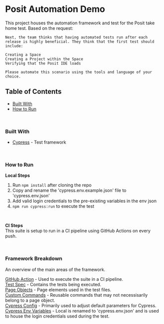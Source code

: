 # Posit Automation Demo
This project houses the automation framework and test for the Posit take home test. Based on the request:

```  
Next, the team thinks that having automated tests run after each release is highly beneficial. They think that the first test should include:  

Creating a Space  
Creating a Project within the Space  
Verifying that the Posit IDE loads

Please automate this scenario using the tools and language of your choice.  
```
## Table of Contents
- [Built With](#built-with)
- [How to Run](#how-to-run)

<br>

### Built With
- [Cypress](https://www.cypress.io/) - Test framework

<br>

### How to Run

**Local Steps**

1. Run `npm install` after cloning the repo
2. Copy and rename the 'cypress.env.example.json' file to 'cypress.env.json'
3. Add valid login credentials to the pre-existing variables in the env json
4. `npm run cypress:run` to execute the test

<br>

**CI Steps**  
This suite is setup to run in a CI pipeline using GitHub Actions on every push.

<br>

### Framework Breakdown
An overview of the main areas of the framework.

[GitHub Action](/.github/workflows/main.yml) - Used to execute the suite in a CI pipeline.  
[Test Spec](/cypress/e2e/demoUITests/createProject.cy.js) - Contains the tests being executed.  
[Page Objects](/cypress/pages) - Page elements used in the test files.  
[Custom Commands](/cypress/support/commands.js) - Reusable commands that may not necessisarily belong to a page object.  
[Cypress Config](/cypress.config.js) - Primarily used to adjust default parameters for Cypress.  
[Cypress Env Variables](cypress.env.example.json) - Local is renamed to 'cypress.env.json' and is used to house the login credentials used during the test.  

